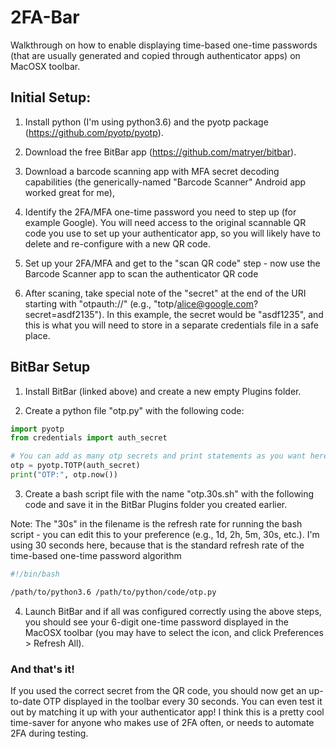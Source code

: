 # 2FA-Bar
Walkthrough on how to enable displaying time-based one-time passwords (that are usually generated and copied through authenticator apps) on MacOSX toolbar.


## Initial Setup:
1. Install python (I'm using python3.6) and the pyotp package (https://github.com/pyotp/pyotp).

2. Download the free BitBar app (https://github.com/matryer/bitbar).

3. Download a barcode scanning app with MFA secret decoding capabilities (the generically-named "Barcode Scanner" Android app worked great for me),

4. Identify the 2FA/MFA one-time password you need to step up (for example Google). You will need access to the original scannable QR code you use to set up your authenticator app, so you will likely have to delete and re-configure with a new QR code.

5. Set up your 2FA/MFA and get to the "scan QR code" step - now use the Barcode Scanner app to scan the authenticator QR code 

6. After scaning, take special note of the "secret" at the end of the URI starting with "otpauth://" (e.g., "totp/alice@google.com?secret=asdf2135"). In this example, the secret would be "asdf1235", and this is what you will need to store in a separate credentials file in a safe place.


## BitBar Setup
1. Install BitBar (linked above) and create a new empty Plugins folder.

2. Create a python file "otp.py" with the following code:
```python
import pyotp
from credentials import auth_secret

# You can add as many otp secrets and print statements as you want here ...
otp = pyotp.TOTP(auth_secret)
print("OTP:", otp.now())
```

3. Create a bash script file with the name "otp.30s.sh" with the following code and save it in the BitBar Plugins folder you created earlier. 

Note: The "30s" in the filename is the refresh rate for running the bash script - you can edit this to your preference (e.g., 1d, 2h, 5m, 30s, etc.). I'm using 30 seconds here, because that is the standard refresh rate of the time-based one-time password algorithm

``` bash
#!/bin/bash

/path/to/python3.6 /path/to/python/code/otp.py

```

4. Launch BitBar and if all was configured correctly using the above steps, you should see your 6-digit one-time password displayed in the MacOSX toolbar (you may have to select the icon, and click Preferences > Refresh All).

### And that's it! 

If you used the correct secret from the QR code, you should now get an up-to-date OTP displayed in the toolbar every 30 seconds. You can even test it out by matching it up with your authenticator app! I think this is a pretty cool time-saver for anyone who makes use of 2FA often, or needs to automate 2FA during testing.
